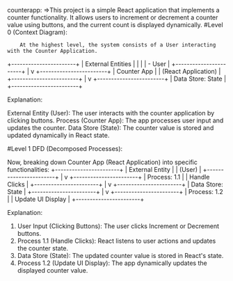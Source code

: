 counterapp:
      =>This project is a simple React application that implements a counter functionality. It allows users to         increment or decrement a counter value using buttons, and the current count is displayed dynamically.
#Level 0 (Context Diagram):

        At the highest level, the system consists of a User interacting with the Counter Application.

+-----------------------+
|  External Entities    |
|                       |
|   - User              |
+-----------------------+
          |
          v
+------------------------+
|    Counter App        |
|  (React Application)  |
+------------------------+
          |
          v
+------------------------+
|  Data Store: State    |
+------------------------+

Explanation:

External Entity (User): The user interacts with the counter application by clicking buttons.
Process (Counter App): The app processes user input and updates the counter.
Data Store (State): The counter value is stored and updated dynamically in React state.


#Level 1 DFD (Decomposed Processes):

Now, breaking down Counter App (React Application) into specific functionalities:
+-----------------------+
|    External Entity    |
|        (User)        |
+-----------------------+
          |
          v
+-----------------------+
|   Process: 1.1        |
|   Handle Clicks       |
+-----------------------+
          |
          v
+-----------------------+
|   Data Store: State   |
+-----------------------+
          |
          v
+-----------------------+
|   Process: 1.2        |
|   Update UI Display   |
+-----------------------+

Explanation:
1. User Input (Clicking Buttons):
The user clicks Increment or Decrement buttons.
2. Process 1.1 (Handle Clicks):
React listens to user actions and updates the counter state.
3. Data Store (State):
The updated counter value is stored in React's state.
4. Process 1.2 (Update UI Display):
The app dynamically updates the displayed counter value.

